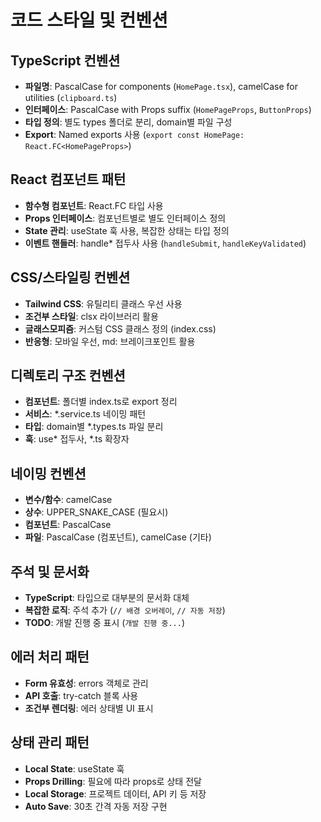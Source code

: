 # 코드 스타일 및 컨벤션

## TypeScript 컨벤션
- **파일명**: PascalCase for components (`HomePage.tsx`), camelCase for utilities (`clipboard.ts`)
- **인터페이스**: PascalCase with Props suffix (`HomePageProps`, `ButtonProps`)
- **타입 정의**: 별도 types 폴더로 분리, domain별 파일 구성
- **Export**: Named exports 사용 (`export const HomePage: React.FC<HomePageProps>`)

## React 컴포넌트 패턴
- **함수형 컴포넌트**: React.FC 타입 사용
- **Props 인터페이스**: 컴포넌트별로 별도 인터페이스 정의
- **State 관리**: useState 훅 사용, 복잡한 상태는 타입 정의
- **이벤트 핸들러**: handle* 접두사 사용 (`handleSubmit`, `handleKeyValidated`)

## CSS/스타일링 컨벤션
- **Tailwind CSS**: 유틸리티 클래스 우선 사용
- **조건부 스타일**: clsx 라이브러리 활용
- **글래스모피즘**: 커스텀 CSS 클래스 정의 (index.css)
- **반응형**: 모바일 우선, md: 브레이크포인트 활용

## 디렉토리 구조 컨벤션
- **컴포넌트**: 폴더별 index.ts로 export 정리
- **서비스**: *.service.ts 네이밍 패턴
- **타입**: domain별 *.types.ts 파일 분리
- **훅**: use* 접두사, *.ts 확장자

## 네이밍 컨벤션
- **변수/함수**: camelCase
- **상수**: UPPER_SNAKE_CASE (필요시)
- **컴포넌트**: PascalCase
- **파일**: PascalCase (컴포넌트), camelCase (기타)

## 주석 및 문서화
- **TypeScript**: 타입으로 대부분의 문서화 대체
- **복잡한 로직**: 주석 추가 (`// 배경 오버레이`, `// 자동 저장`)
- **TODO**: 개발 진행 중 표시 (`개발 진행 중...`)

## 에러 처리 패턴
- **Form 유효성**: errors 객체로 관리
- **API 호출**: try-catch 블록 사용
- **조건부 렌더링**: 에러 상태별 UI 표시

## 상태 관리 패턴
- **Local State**: useState 훅
- **Props Drilling**: 필요에 따라 props로 상태 전달
- **Local Storage**: 프로젝트 데이터, API 키 등 저장
- **Auto Save**: 30초 간격 자동 저장 구현